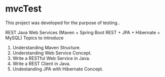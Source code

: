 # mvcTest
This project was developed for the purpose of testing..

REST Java Web Services
(Maven + Spring Boot REST + JPA + Hibernate + MySQL)
Topics to introduce
1. Understanding Maven Structure.
1. Understanding Web Service Concept.
2. Write a RESTful Web Service in Java.
3. Write a REST Client in Java.
4. Undestanding JPA with Hibernate Concept.

